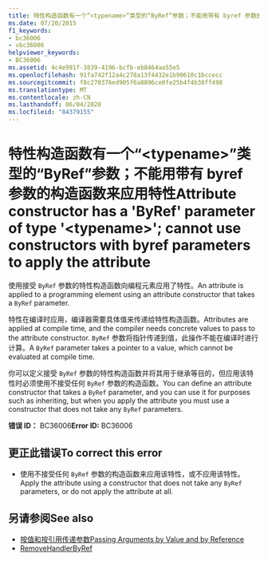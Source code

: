 ```yaml
---
title: 特性构造函数有一个“<typename>”类型的“ByRef”参数；不能用带有 byref 参数的构造函数来应用特性
ms.date: 07/20/2015
f1_keywords:
- bc36006
- vbc36006
helpviewer_keywords:
- BC36006
ms.assetid: 4c4e991f-3839-4196-bcfb-eb8464aa55e5
ms.openlocfilehash: 91fa742f12a4c278a13f4432e1b90610c1bccecc
ms.sourcegitcommit: f8c270376ed905f6a8896ce0fe25b4f4b38ff498
ms.translationtype: MT
ms.contentlocale: zh-CN
ms.lasthandoff: 06/04/2020
ms.locfileid: "84379155"
---
```

# <a name="attribute-constructor-has-a-byref-parameter-of-type-typename-cannot-use-constructors-with-byref-parameters-to-apply-the-attribute"></a><span data-ttu-id="d93a2-102">特性构造函数有一个“\<typename>”类型的“ByRef”参数；不能用带有 byref 参数的构造函数来应用特性</span><span class="sxs-lookup"><span data-stu-id="d93a2-102">Attribute constructor has a 'ByRef' parameter of type '\<typename>'; cannot use constructors with byref parameters to apply the attribute</span></span>
<span data-ttu-id="d93a2-103">使用接受 `ByRef` 参数的特性构造函数向编程元素应用了特性。</span><span class="sxs-lookup"><span data-stu-id="d93a2-103">An attribute is applied to a programming element using an attribute constructor that takes a `ByRef` parameter.</span></span>  
  
 <span data-ttu-id="d93a2-104">特性在编译时应用，编译器需要具体值来传递给特性构造函数。</span><span class="sxs-lookup"><span data-stu-id="d93a2-104">Attributes are applied at compile time, and the compiler needs concrete values to pass to the attribute constructor.</span></span> <span data-ttu-id="d93a2-105">`ByRef` 参数将指针传递到值，此操作不能在编译时进行计算。</span><span class="sxs-lookup"><span data-stu-id="d93a2-105">A `ByRef` parameter takes a pointer to a value, which cannot be evaluated at compile time.</span></span>  
  
 <span data-ttu-id="d93a2-106">你可以定义接受 `ByRef` 参数的特性构造函数并将其用于继承等目的，但应用该特性时必须使用不接受任何 `ByRef` 参数的构造函数。</span><span class="sxs-lookup"><span data-stu-id="d93a2-106">You can define an attribute constructor that takes a `ByRef` parameter, and you can use it for purposes such as inheriting, but when you apply the attribute you must use a constructor that does not take any `ByRef` parameters.</span></span>  
  
 <span data-ttu-id="d93a2-107">**错误 ID：** BC36006</span><span class="sxs-lookup"><span data-stu-id="d93a2-107">**Error ID:** BC36006</span></span>  
  
## <a name="to-correct-this-error"></a><span data-ttu-id="d93a2-108">更正此错误</span><span class="sxs-lookup"><span data-stu-id="d93a2-108">To correct this error</span></span>  
  
- <span data-ttu-id="d93a2-109">使用不接受任何 `ByRef` 参数的构造函数来应用该特性，或不应用该特性。</span><span class="sxs-lookup"><span data-stu-id="d93a2-109">Apply the attribute using a constructor that does not take any `ByRef` parameters, or do not apply the attribute at all.</span></span>  
  
## <a name="see-also"></a><span data-ttu-id="d93a2-110">另请参阅</span><span class="sxs-lookup"><span data-stu-id="d93a2-110">See also</span></span>

- [<span data-ttu-id="d93a2-111">按值和按引用传递参数</span><span class="sxs-lookup"><span data-stu-id="d93a2-111">Passing Arguments by Value and by Reference</span></span>](../programming-guide/language-features/procedures/passing-arguments-by-value-and-by-reference.md)
- [<span data-ttu-id="d93a2-112">RemoveHandler</span><span class="sxs-lookup"><span data-stu-id="d93a2-112">ByRef</span></span>](../language-reference/modifiers/byref.md)

